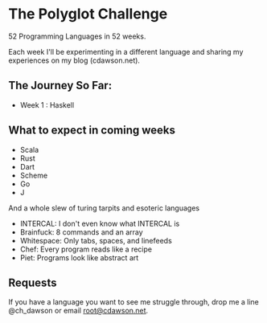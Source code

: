 The Polyglot Challenge
======================

52 Programming Languages in 52 weeks.

Each week I'll be experimenting in a different language and sharing my experiences on my blog (cdawson.net).

The Journey So Far:
-------------------

+ Week 1 : Haskell

What to expect in coming weeks
------------------------------

+ Scala
+ Rust
+ Dart
+ Scheme
+ Go
+ J

And a whole slew of turing tarpits and esoteric languages
+ INTERCAL: I don't even know what INTERCAL is
+ Brainfuck: 8 commands and an array
+ Whitespace: Only tabs, spaces, and linefeeds
+ Chef: Every program reads like a recipe
+ Piet: Programs look like abstract art

Requests
--------

If you have a language you want to see me struggle through, drop me a line @ch_dawson or email root@cdawson.net.
